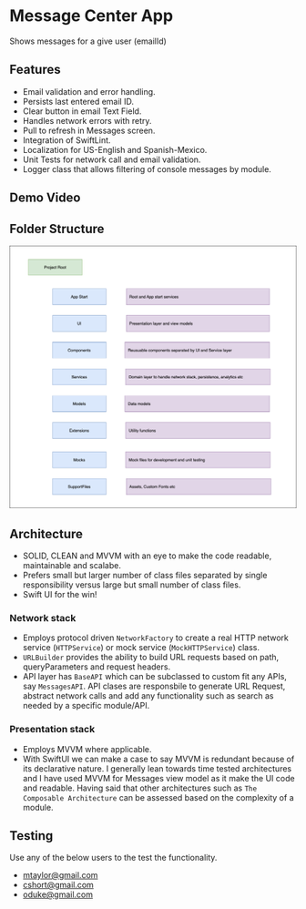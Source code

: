 # Message Center App

Shows messages for a give user (emailId)

## Features
- Email validation and error handling.
- Persists last entered email ID.
- Clear button in email Text Field.
- Handles network errors with retry.
- Pull to refresh in Messages screen.
- Integration of SwiftLint.
- Localization for US-English and Spanish-Mexico.
- Unit Tests for network call and email validation.
- Logger class that allows filtering of console messages by module. 

## Demo Video


## Folder Structure

![Message Center Folder Structure](Media/FolderStructure.png)

## Architecture

- SOLID, CLEAN and MVVM with an eye to make the code readable, maintainable and scalabe.
- Prefers small but larger number of class files separated by single responsibility versus large but small number of class files.
- Swift UI for the win!

### Network stack
- Employs protocol driven `NetworkFactory` to create a real HTTP network service (`HTTPService`) or mock service (`MockHTTPService`) class.
- `URLBuilder` provides the ability to build URL requests based on path, queryParameters and request headers. 
- API layer has `BaseAPI` which can be subclassed to custom fit any APIs, say `MessagesAPI`. API clases are responsbile to generate URL Request, abstract network calls and add any functionality such as search as needed by a specific module/API.

### Presentation stack
- Employs MVVM where applicable. 
- With SwiftUI we can make a case to say MVVM is redundant because of its declarative nature. I generally lean towards time tested architectures and I have used MVVM for Messages view model as it make the UI code and readable. Having said that other architectures such as `The Composable Architecture` can be assessed based on the complexity of a module.

## Testing
Use any of the below users to the test the functionality.
- mtaylor@gmail.com 
- cshort@gmail.com
- oduke@gmail.com